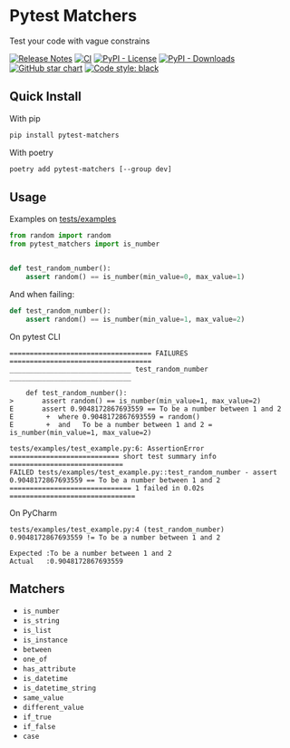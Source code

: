 # Pytest Matchers
Test your code with vague constrains

[![Release Notes](https://img.shields.io/github/v/release/MartinGotelli/pytest-matchers.svg?style=flat-square)](https://github.com/MartinGotelli/pytest-matchers/releases)
[![CI](https://github.com/MartinGotelli/pytest-matchers/actions/workflows/python-package.yml/badge.svg)](https://github.com/MartinGotelli/pytest-matchers/actions/workflows/python-package.yml)
[![PyPI - License](https://img.shields.io/pypi/l/pytest-matchers?style=flat-square)](https://opensource.org/licenses/MIT)
[![PyPI - Downloads](https://img.shields.io/pypi/dm/pytest-matchers?style=flat-square)](https://pypistats.org/packages/pytest-matchers)
[![GitHub star chart](https://img.shields.io/github/stars/MartinGotelli/pytest-matchers?style=flat-square)](https://star-history.com/#MartinGotelli/pytest-matchers)
[![Code style: black](https://img.shields.io/badge/code%20style-black-000000.svg)](https://github.com/psf/black)

## Quick Install
With pip
```bash
pip install pytest-matchers
```

With poetry
```bash
poetry add pytest-matchers [--group dev]
```

## Usage
Examples on [tests/examples](https://github.com/MartinGotelli/pytest-matchers/tree/main/src/pytest_matchers/tests/examples)
```python
from random import random
from pytest_matchers import is_number


def test_random_number():
    assert random() == is_number(min_value=0, max_value=1)
```

And when failing:
```python
def test_random_number():
    assert random() == is_number(min_value=1, max_value=2)
```

On pytest CLI
```
=================================== FAILURES ===================================
______________________________ test_random_number ______________________________

    def test_random_number():
>       assert random() == is_number(min_value=1, max_value=2)
E       assert 0.9048172867693559 == To be a number between 1 and 2
E        +  where 0.9048172867693559 = random()
E        +  and   To be a number between 1 and 2 = is_number(min_value=1, max_value=2)

tests/examples/test_example.py:6: AssertionError
=========================== short test summary info ============================
FAILED tests/examples/test_example.py::test_random_number - assert 0.9048172867693559 == To be a number between 1 and 2
============================== 1 failed in 0.02s ===============================
```
On PyCharm
```
tests/examples/test_example.py:4 (test_random_number)
0.9048172867693559 != To be a number between 1 and 2

Expected :To be a number between 1 and 2
Actual   :0.9048172867693559
```

## Matchers
- `is_number`
- `is_string`
- `is_list`
- `is_instance`
- `between`
- `one_of`
- `has_attribute`
- `is_datetime`
- `is_datetime_string`
- `same_value`
- `different_value`
- `if_true`
- `if_false`
- `case`